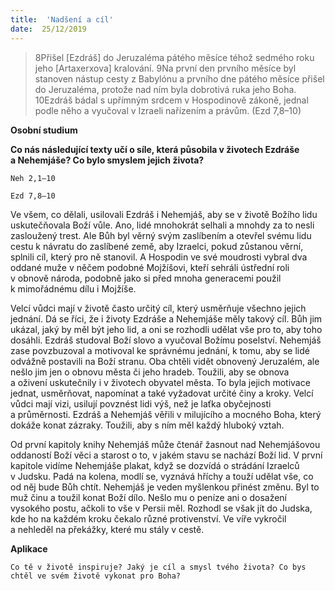 ```yaml
---
title:  'Nadšení a cíl'
date:  25/12/2019
---
```


> <p></p>
> 8Přišel [Ezdráš] do Jeruzaléma pátého měsíce téhož sedmého roku jeho [Artaxerxova] kralování. 9Na první den prvního měsíce byl stanoven nástup cesty z Babylónu a prvního dne pátého měsíce přišel do Jeruzaléma, protože nad ním byla dobrotivá ruka jeho Boha. 10Ezdráš bádal s upřímným srdcem v Hospodinově zákoně, jednal podle něho a vyučoval v Izraeli nařízením a právům. (Ezd 7,8–10)

**Osobní studium**

**Co nás následující texty učí o síle, která působila v životech Ezdráše a Nehemjáše? Co bylo smyslem jejich života?**

`Neh 2,1–10`

`Ezd 7,8–10`

Ve všem, co dělali, usilovali Ezdráš i Nehemjáš, aby se v životě Božího lidu uskutečňovala Boží vůle. Ano, lidé mnohokrát selhali a mnohdy za to nesli zasloužený trest. Ale Bůh byl věrný svým zaslíbením a otevřel svému lidu cestu k návratu do zaslíbené země, aby Izraelci, pokud zůstanou věrní, splnili cíl, který pro ně stanovil. A Hospodin ve své moudrosti vybral dva oddané muže v něčem podobné Mojžíšovi, kteří sehráli ústřední roli v obnově národa, podobně jako si před mnoha generacemi použil k mimořádnému dílu i Mojžíše.

Velcí vůdci mají v životě často určitý cíl, který usměrňuje všechno jejich jednání. Dá se říci, že i životy Ezdráše a Nehemjáše měly takový cíl. Bůh jim ukázal, jaký by měl být jeho lid, a oni se rozhodli udělat vše pro to, aby toho dosáhli. Ezdráš studoval Boží slovo a vyučoval Božímu poselství. Nehemjáš zase povzbuzoval a motivoval ke správnému jednání, k tomu, aby se lidé odvážně postavili na Boží stranu. Oba chtěli vidět obnovený Jeruzalém, ale nešlo jim jen o obnovu města či jeho hradeb. Toužili, aby se obnova a oživení uskutečnily i v životech obyvatel města. To byla jejich motivace jednat, usměrňovat, napomínat a také vyžadovat určité činy a kroky. Velcí vůdci mají vizi, usilují povznést lidi výš, než je laťka obyčejnosti a průměrnosti. Ezdráš a Nehemjáš věřili v milujícího a mocného Boha, který dokáže konat zázraky. Toužili, aby s ním měl každý hluboký vztah.

Od první kapitoly knihy Nehemjáš může čtenář žasnout nad Nehemjášovou oddaností Boží věci a starost o to, v jakém stavu se nachází Boží lid. V první kapitole vidíme Nehemjáše plakat, když se dozvídá o strádání Izraelců v Judsku. Padá na kolena, modlí se, vyznává hříchy a touží udělat vše, co od něj bude Bůh chtít. Nehemjáš je veden myšlenkou přinést změnu. Byl to muž činu a toužil konat Boží dílo. Nešlo mu o peníze ani o dosažení vysokého postu, ačkoli to vše v Persii měl. Rozhodl se však jít do Judska, kde ho na každém kroku čekalo různé protivenství. Ve víře vykročil a nehleděl na překážky, které mu stály v cestě.

**Aplikace**

`Co tě v životě inspiruje? Jaký je cíl a smysl tvého života? Co bys chtěl ve svém životě vykonat pro Boha?`